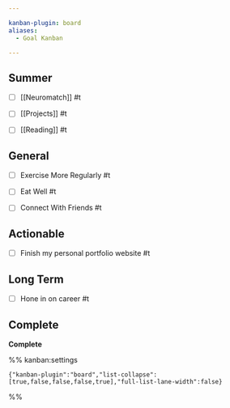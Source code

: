 ```yaml
---

kanban-plugin: board
aliases:
  - Goal Kanban

---
```


## Summer

- [ ] [[Neuromatch]] #t
- [ ] [[Projects]] #t
- [ ] [[Reading]] #t


## General

- [ ] Exercise More Regularly #t
- [ ] Eat Well #t
- [ ] Connect With Friends #t


## Actionable

- [ ] Finish my personal portfolio website #t


## Long Term

- [ ] Hone in on career #t


## Complete

**Complete**




%% kanban:settings
```
{"kanban-plugin":"board","list-collapse":[true,false,false,false,true],"full-list-lane-width":false}
```
%%
